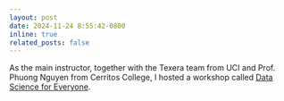 ```yaml
---
layout: post
date: 2024-11-24 8:55:42-0800
inline: true
related_posts: false
---
```

As the main instructor, together with the Texera team from UCI and Prof. Phuong Nguyen from Cerritos College, I hosted a workshop called [Data Science for Everyone](https://sites.google.com/uci.edu/ds-workshop2024). 